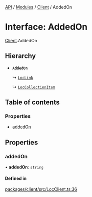 [API](../API.md) / [Modules](../modules.md) / [Client](../modules/Client.md) / AddedOn

# Interface: AddedOn

[Client](../modules/Client.md).AddedOn

## Hierarchy

- **`AddedOn`**

  ↳ [`LocLink`](Client.LocLink.md)

  ↳ [`LocCollectionItem`](Client.LocCollectionItem.md)

## Table of contents

### Properties

- [addedOn](Client.AddedOn.md#addedon)

## Properties

### addedOn

• **addedOn**: `string`

#### Defined in

[packages/client/src/LocClient.ts:36](https://github.com/logion-network/logion-api/blob/main/packages/client/src/LocClient.ts#L36)
